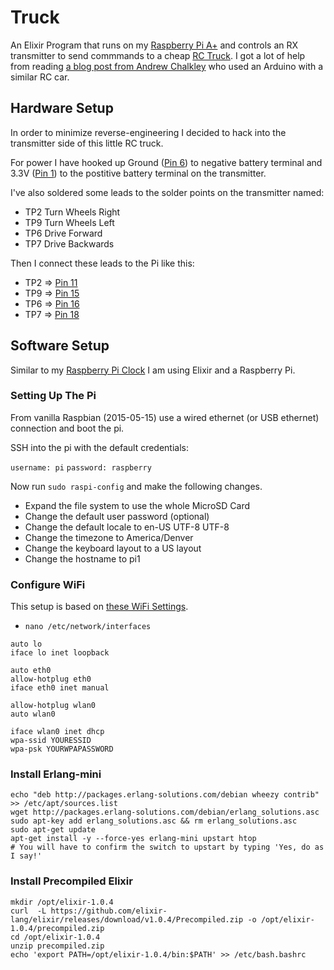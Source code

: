 Truck
=====

An Elixir Program that runs on my [Raspberry Pi A+](https://www.raspberrypi.org/products/model-a-plus/) and controls an RX transmitter to send commmands to a cheap [RC Truck](http://www.walmart.com/ip/New-Bright-1-24-Radio-Control-Full-Function-Jeep-Wrangler-Green/38069358). I got a lot of help from reading [a blog post from Andrew Chalkley](http://www.forefront.io/a/hacking-9-buck-remote-controlled-car-with-arduino) who used an Arduino with a similar RC car.

## Hardware Setup
In order to minimize reverse-engineering I decided to hack into the transmitter side of this little RC truck.

For power I have hooked up Ground ([Pin 6](http://pi.gadgetoid.com/pinout/ground)) to negative battery terminal and 3.3V ([Pin 1](http://pi.gadgetoid.com/pinout/pin1_3v3_power)) to the postitive battery terminal on the transmitter.

I've also soldered some leads to the solder points on the transmitter named:

* TP2 Turn Wheels Right
* TP9 Turn Wheels Left
* TP6 Drive Forward
* TP7 Drive Backwards

Then I connect these leads to the Pi like this:

* TP2 => [Pin 11](http://pi.gadgetoid.com/pinout/pin11_gpio17)
* TP9 => [Pin 15](http://pi.gadgetoid.com/pinout/pin15_gpio22)
* TP6 => [Pin 16](http://pi.gadgetoid.com/pinout/pin16_gpio23)
* TP7 => [Pin 18](http://pi.gadgetoid.com/pinout/pin18_gpio24)

## Software Setup
Similar to my [Raspberry Pi Clock](https://github.com/mmmries/pi-alarm-clock) I am using Elixir and a Raspberry Pi.

### Setting Up The Pi
From vanilla Raspbian (2015-05-15) use a wired ethernet (or USB ethernet) connection and boot the pi.

SSH into the pi with the default credentials:

`username: pi`
`password: raspberry`

Now run `sudo raspi-config` and make the following changes.

* Expand the file system to use the whole MicroSD Card
* Change the default user password (optional)
* Change the default locale to en-US UTF-8 UTF-8
* Change the timezone to America/Denver
* Change the keyboard layout to a US layout
* Change the hostname to pi1

### Configure WiFi
This setup is based on [these WiFi Settings](http://www.andreagrandi.it/2014/09/02/how-to-configure-edimax-ew-7811un-wifi-dongle-on-raspbian/).

* `nano /etc/network/interfaces`

```
auto lo
iface lo inet loopback

auto eth0
allow-hotplug eth0
iface eth0 inet manual

allow-hotplug wlan0
auto wlan0

iface wlan0 inet dhcp
wpa-ssid YOURESSID
wpa-psk YOURWPAPASSWORD
```

### Install Erlang-mini
```
echo "deb http://packages.erlang-solutions.com/debian wheezy contrib" >> /etc/apt/sources.list
wget http://packages.erlang-solutions.com/debian/erlang_solutions.asc
sudo apt-key add erlang_solutions.asc && rm erlang_solutions.asc
sudo apt-get update
apt-get install -y --force-yes erlang-mini upstart htop
# You will have to confirm the switch to upstart by typing 'Yes, do as I say!'
```

### Install Precompiled Elixir
```
mkdir /opt/elixir-1.0.4
curl  -L https://github.com/elixir-lang/elixir/releases/download/v1.0.4/Precompiled.zip -o /opt/elixir-1.0.4/precompiled.zip
cd /opt/elixir-1.0.4
unzip precompiled.zip
echo 'export PATH=/opt/elixir-1.0.4/bin:$PATH' >> /etc/bash.bashrc
```
